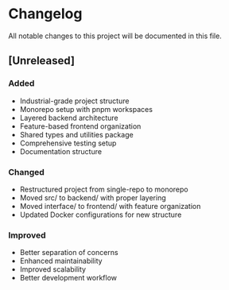 # Changelog

All notable changes to this project will be documented in this file.

## [Unreleased]

### Added
- Industrial-grade project structure
- Monorepo setup with pnpm workspaces
- Layered backend architecture
- Feature-based frontend organization
- Shared types and utilities package
- Comprehensive testing setup
- Documentation structure

### Changed
- Restructured project from single-repo to monorepo
- Moved src/ to backend/ with proper layering
- Moved interface/ to frontend/ with feature organization
- Updated Docker configurations for new structure

### Improved
- Better separation of concerns
- Enhanced maintainability
- Improved scalability
- Better development workflow